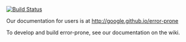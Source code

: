 [![Build Status](https://travis-ci.org/google/error-prone.svg?branch=master)](https://travis-ci.org/google/error-prone)

Our documentation for users is at http://google.github.io/error-prone

To develop and build error-prone, see our documentation on the wiki.

